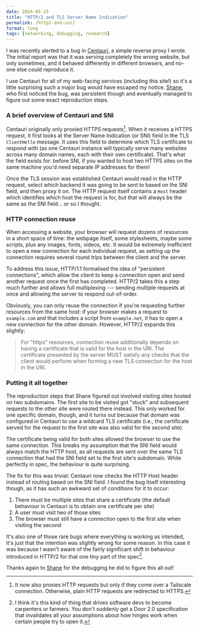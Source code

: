 ```yaml
---
date: 2024-05-25
title: "HTTP/2 and TLS Server Name Indication"
permalink: /http2-and-sni/
format: long
tags: [networking, debugging, research]
---
```


I was recently alerted to a bug in [Centauri](https://github.com/csmith/centauri),
a simple reverse proxy I wrote. The initial report was that it was 
serving completely the wrong website, but only sometimes, and it behaved
differently in different browsers, and no-one else could reproduce it.

I use Centauri for all of my web-facing services (including this site!) so
it's a little surprising such a major bug would have escaped my notice.
[Shane](https://dataforce.org.uk), who first noticed the bug, was persistent
though and eventually managed to figure out some exact reproduction steps.

<!--more-->

### A brief overview of Centauri and SNI

Centauri originally only proxied HTTPS requests[^1]. When it receives a HTTPS
request, it first looks at the Server Name Indication (or SNI) field in the
TLS `ClientHello` message. It uses this field to determine which TLS certificate
to respond with (as one Centauri instance will typically serve many websites
across many domain names, each with their own certificate). That's what the
field exists for: before SNI, if you wanted to host two HTTPS sites on the
same machine you'd need separate IP addresses for them!

Once the TLS session was established Centauri would read in the HTTP request,
select which backend it was going to be sent to based on the SNI field, and then
proxy it on. The HTTP request itself contains a `Host` header which identifies
which host the request is for, but that will always be the same as the SNI
field… or so I thought.

### HTTP connection reuse

When accessing a website, your browser will request dozens of resources in a
short space of time: the webpage itself, some stylesheets, maybe some scripts,
plus any images, fonts, videos, etc. It would be extremely inefficient to open
a new connection for each individual request, as setting up the connection
requires several round trips between the client and the server.

To address this issue, HTTP/1.1 formalised the idea of "persistent connections",
which allow the client to keep a connection open and send another request once
the first has completed. HTTP/2 takes this a step much further and allows full
multiplexing --- sending multiple requests at once and allowing the server to
respond out-of-order.

Obviously, you can only reuse the connection if you're requesting further
resources from the same host: if your browser makes a request to `example.com`
and that includes a script from `example.net`, it has to open a new connection
for the other domain. However, HTTP/2 expands this slightly:

> For "https" resources, connection reuse additionally depends on \
> having a certificate that is valid for the host in the URI.  The \
> certificate presented by the server MUST satisfy any checks that the \
> client would perform when forming a new TLS connection for the host \
> in the URI.

### Putting it all together

The reproduction steps that Shane figured out involved visiting sites hosted
on two subdomains. The first site to be visited got "stuck" and subsequent
requests to the other site were routed there instead. This only worked for
one specific domain, though, and it turns out because that domain was configured
in Centauri to use a wildcard TLS certificate (i.e., the certificate served
for the request to the first site was also valid for the second site).

The certificate being valid for both sites allowed the browser to use the same
connection. This breaks my assumption that the SNI field would always match the
HTTP host, as all requests are sent over the same TLS connection that had the
SNI field set to the first site's subdomain. While perfectly in spec, the
behaviour is quite surprising.

The fix for this was trivial: Centauri now checks the HTTP Host header instead
of routing based on the SNI field. I found the bug itself interesting though,
as it has such an awkward set of conditions for it to occur:

1. There must be multiple sites that share a certificate (the default behaviour
   in Centauri is to obtain one certificate per site)
2. A user must visit two of those sites
3. The browser must still have a connection open to the first site when visiting
   the second

It's also one of those rare bugs where everything is working as intended, it's
just that the intention was slightly wrong for some reason. In this case it was
because I wasn't aware of the fairly significant shift in behaviour introduced
in HTTP/2 for that one tiny part of the spec[^2].

Thanks again to [Shane](https://dataforce.org.uk) for the debugging he did to
figure this all out!

[^1]: It now also proxies HTTP requests but only if they come over a Tailscale
connection. Otherwise, plain HTTP requests are redirected to HTTPS.

[^2]: I think it's this kind of thing that drives software devs to become
carpenters or farmers. You don't suddenly get a Door 2.0 specification that
invalidates all your assumptions about how hinges work when certain people try
to open it.
